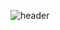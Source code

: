 ![header](https://capsule-render.vercel.app/api?type=waving&color=auto&height=300&section=header&text=khoo%20ven%20jin&fontSize=90&animation=fadeIn&fontAlignY=38&desc=Github%20Profile&descAlignY=51&descAlign=62)

